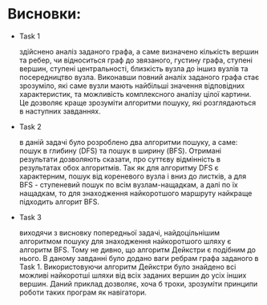 # Висновки:

- Task 1
  
    здійснено аналіз заданого графа, а саме визначено кількість вершин та ребер, чи відноситься граф до звязаного, густину графа, ступені вершин, ступені центральності, близкість вузла до іншиз вузлів та посередництво вузла. Виконавши повний аналіх заданого графа стає зрозуміло, які саме вузли мають найбільші значення відповідних характеристик, та можливість комплексного аналізу цілої картини. Це дозволяє краще зрозуміти алгоритми пошуку, які розглядаються в наступних завданнях.

- Task 2
  
    в даній задачі було розроблено два алгоритми пошуку, а саме: пошук в глибину (DFS) та пошук в ширину (BFS). Отримані результати дозволяють сказати, про суттєву відмінність в результатах обох алгоритмів. Так як для алгоритму DFS є характерним, пошук від кореневого вузла і вниз до листків, а для BFS - ступеневий пошук по  всім вузлам-нащадкам, а далі по їх нащадкам, то для знаходження найкоротшого маршруту найкраще підходить алгорит BFS.

- Task 3
  
    виходячи з висновку попередньої задачі, найдоцільнішим алгоритмом пошуку для знаходження найкоротшого шляху є алгоритм BFS. Тому не дивно, що алгоритм Дейкстри є подібним до нього. В даному завданні було додано ваги ребрам графа заданого в Task 1. Використовуючи алгоритм Дейкстри було знайдено всі можливі найкоротші шляхи від всіх заданих вершин до усіх інших вершин. Даний приклад дозволяє, хоча б трохи, зрозуміти принципи роботи таких програм як навігатори.
